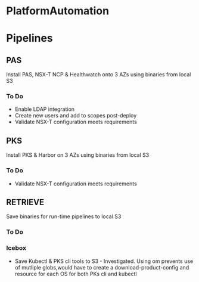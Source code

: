 # PlatformAutomation


# Pipelines


## PAS
Install PAS, NSX-T NCP & Healthwatch onto 3 AZs using binaries from local S3

### To Do ###
* Enable LDAP integration
* Create new users and add to scopes post-deploy
* Validate NSX-T configuration meets requirements

## PKS
Install PKS & Harbor on 3 AZs using binaries from local S3
### To Do ###
* Validate NSX-T configuration meets requirements


## RETRIEVE
Save binaries for run-time pipelines to local S3


### To Do ###


### Icebox ###
* Save Kubectl & PKS cli tools to S3 - Investigated.  Using om prevents use of mutliple globs,would have to create a download-product-config and resource for each OS for both PKs cli and kubectl
